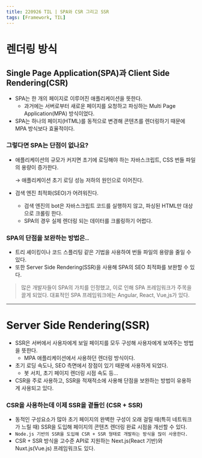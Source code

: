 ```yaml
---
title: 220926 TIL | SPA와 CSR 그리고 SSR
tags: [Framework, TIL]
---
```


# 렌더링 방식

## Single Page Application(SPA)과 Client Side Rendering(CSR)

- SPA는 한 개의 페이지로 이루어진 애플리케이션을 뜻한다.
    - 과거에는 서버로부터 새로운 페이지를 요청하고 파싱하는 Multi Page Application(MPA) 방식이었다.
- SPA는 하나의 페이지(HTML)를 동적으로 변경해 콘텐츠를 렌더링하기 때문에 MPA 방식보다 효율적이다.

### 그렇다면 SPA는 단점이 없나요?

- 애플리케이션의 규모가 커지면 초기에 로딩해야 하는 자바스크립트, CSS 번들 파일의 용량이 증가한다.
    
    → 애플리케이션 초기 로딩 성능 저하의 원인으로 이어진다.
    
- 검색 엔진 최적화(SEO)가 어려워진다.
    - 검색 엔진의 bot은 자바스크립트 코드를 실행하지 않고, 파싱된 HTML만 대상으로 크롤링 한다.
    - SPA의 경우 실제 렌더링 되는 데이터를 크롤링하기 어렵다.

### SPA의 단점을 보완하는 방법은..

- 트리 셰이킹이나 코드 스플리팅 같은 기법을 사용하여 번들 파일의 용량을 줄일 수 있다.
- 또한 Server Side Rendering(SSR)을 사용해 SPA의 SEO 최적화를 보완할 수 있다.

> 많은 개발자들이 SPA의 가치를 인정했고, 이로 인해 SPA 프레임워크가 주목을 끌게 되었다.
대표적인 SPA 프레임워크에는 Angular, React, Vue,js가 있다.
> 

---

# Server Side Rendering(SSR)

- SSR은 서버에서 사용자에게 보일 페이지를 모두 구성해 사용자에게 보여주는 방법을 뜻한다.
    - MPA 애플리케이션에서 사용하던 렌더링 방식이다.
- 초기 로딩 속도나, SEO 측면에서 장점이 있기 때문에 사용하게 되었다.
    - 봇 서치, 초기 페이지 렌더링 시점 속도 등…
- CSR을 주로 사용하고, SSR을 적재적소에 사용해 단점을 보완하는 방법이 유용하게 사용되고 있다.

### CSR을 사용하는데 이제 SSR을 곁들인 (CSR + SSR)

- 동적인 구성요소가 많아 초기 페이지의 완벽한 구성이 오래 걸릴 때(특히 네트워크가 느릴 때) SSR을 도입해 페이지의 콘텐츠 렌더링 완료 시점을 개선할 수 있다.
- `Node.js 기반의 SSR을 도입해 CSR + SSR 형태로 개발하는 방식을 많이 사용한다.`
- CSR + SSR 방식을 고수준 API로 지원하는 Next.js(React 기반)와 Nuxt.js(Vue.js) 프레임워크도 있다.